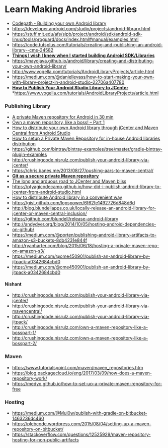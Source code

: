 # Learn Making Android libraries

* [Codepath - Building your own Android library](https://github.com/codepath/android_guides/wiki/Building-your-own-Android-library)
* https://developer.android.com/studio/projects/android-library.html
* https://stuff.mit.edu/afs/sipb/project/android/sdk/android-sdk-linux/tools/proguard/docs/index.html#manual/examples.html
* https://code.tutsplus.com/tutorials/creating-and-publishing-an-android-library--cms-24582
* **[Things I wish I knew when I started building Android SDK/Libraries](https://crushingcode.nisrulz.com/posts/things-i-wish-i-knew-when-i-started-building-android-sdk-libraries/)**
* https://mayojava.github.io/android/library/creating-and-distributing-your-own-android-library/
* http://www.vogella.com/tutorials/AndroidLibraryProjects/article.html
* https://medium.com/@daniellevass/how-to-start-making-your-own-with-library-project-in-android-studio-22706a407780
* **[How to Publish Your Android Studio Library to JCenter](https://medium.com/@daniellevass/how-to-publish-your-android-studio-library-to-jcenter-5384172c4739)**
*https://www.vogella.com/tutorials/AndroidLibraryProjects/article.html

### Publishing Library

* [A private Maven repository for Android in 30 min](https://jeroenmols.com/blog/2015/08/06/artifactory/)
* [Own a maven repository, like a boss! – Part 1](http://crushingcode.nisrulz.com/own-a-maven-repository-like-a-bosspart-1/)
* [How to distribute your own Android library through jCenter and Maven Central from Android Studio
](https://inthecheesefactory.com/blog/how-to-upload-library-to-jcenter-maven-central-as-dependency/en)
* [How to setup a Private Maven Repository for in-house Android libraries distribution](https://inthecheesefactory.com/blog/how-to-setup-private-maven-repository/en)
* https://github.com/bintray/bintray-examples/tree/master/gradle-bintray-plugin-examples
* http://crushingcode.nisrulz.com/publish-your-android-library-via-jcenter/
* https://chris.banes.me/2013/08/27/pushing-aars-to-maven-central/
* **[Git as a secure private Maven repository](https://jeroenmols.com/blog/2016/02/05/wagongit/)**
* [The long and arduous road to JCenter and Maven bliss](http://beust.com/weblog/2015/07/13/the-long-and-arduous-road-to-jcenter-and-maven-bliss/)
* https://ptyagicodecamp.github.io/how-did-i-publish-android-library-to-jcenter-from-android-studio.html
* [How to distribute Android library in a convenient way](https://android.jlelse.eu/how-to-distribute-android-library-in-a-convenient-way-d43fb68304a7)
* https://gist.github.com/lopspower/6f62fe1492726d848d6d
* http://blog.blundellapps.co.uk/locally-release-an-android-library-for-jcenter-or-maven-central-inclusion/
* https://github.com/blundell/release-android-library
* http://andydyer.org/blog/2014/10/05/hosting-android-dependencies-on-github/
* https://medium.com/@porten/publishing-android-library-artifacts-to-amazon-s3-buckets-8db4231e844f
* http://ryanharter.com/blog/2015/06/18/hosting-a-private-maven-repo-on-amazon-s3/
* https://medium.com/@ome450901/publish-an-android-library-by-jitpack-a0342684cbd0
* https://medium.com/@ome450901/publish-an-android-library-by-jitpack-a0342684cbd0

#### Nishant 

* http://crushingcode.nisrulz.com/publish-your-android-library-via-jcenter/
* http://crushingcode.nisrulz.com/publish-your-android-library-via-mavencentral/
* http://crushingcode.nisrulz.com/publish-your-android-library-via-jitpack/
* http://crushingcode.nisrulz.com/own-a-maven-repository-like-a-bosspart-1/
* http://crushingcode.nisrulz.com/own-a-maven-repository-like-a-bosspart-2/

### Maven

* https://www.tutorialspoint.com/maven/maven_repositories.htm
* https://blog.packagecloud.io/eng/2017/03/09/how-does-a-maven-repository-work/
* https://medyo.github.io/how-to-set-up-a-private-maven-repository-for-free



### Hosting 
* https://medium.com/@Mul0w/publish-with-gradle-on-bitbucket-1463236dc460
* https://plebcode.wordpress.com/2015/08/04/setting-up-a-maven-repository-on-bitbucket/
* https://stackoverflow.com/questions/12525929/maven-repository-hosting-for-non-public-artifacts
